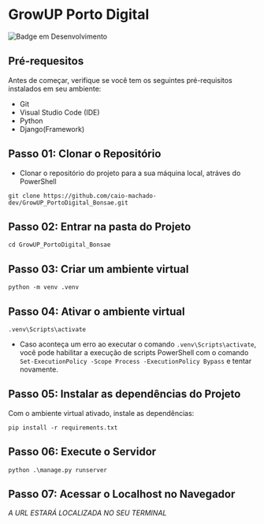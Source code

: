 # GrowUP Porto Digital

![Badge em Desenvolvimento](http://img.shields.io/static/v1?label=STATUS&message=EM+DESENVOLVIMENTO&color=GREEN&style=for-the-badge)
 
## Pré-requesitos

Antes de começar, verifique se você tem os seguintes pré-requisitos instalados em seu ambiente:

- Git 
- Visual Studio Code (IDE)
- Python
- Django(Framework)

## Passo 01: Clonar o Repositório

- Clonar o repositório do projeto para a sua máquina local, atráves do PowerShell

```
git clone https://github.com/caio-machado-dev/GrowUP_PortoDigital_Bonsae.git
```

## Passo 02: Entrar na pasta do Projeto

```
cd GrowUP_PortoDigital_Bonsae
```

## Passo 03: Criar um ambiente virtual

```
python -m venv .venv
```

## Passo 04: Ativar o ambiente virtual

```
.venv\Scripts\activate
```

- Caso aconteça um erro ao executar o comando `.venv\Scripts\activate`, você pode habilitar a execução de scripts PowerShell com o comando `Set-ExecutionPolicy -Scope Process -ExecutionPolicy Bypass` e tentar novamente.

## Passo 05: Instalar as dependências do Projeto

Com o ambiente virtual ativado, instale as dependências:

```
pip install -r requirements.txt

```

## Passo 06: Execute o Servidor

```
python .\manage.py runserver

```

## Passo 07: Acessar o Localhost no Navegador

*A URL ESTARÁ LOCALIZADA NO SEU TERMINAL*

